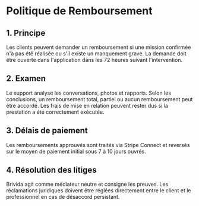 # Politique de Remboursement

## 1. Principe
Les clients peuvent demander un remboursement si une mission confirmée n'a pas été réalisée ou s'il existe un manquement grave. La demande doit être ouverte dans l'application dans les 72 heures suivant l'intervention.

## 2. Examen
Le support analyse les conversations, photos et rapports. Selon les conclusions, un remboursement total, partiel ou aucun remboursement peut être accordé. Les frais de mise en relation peuvent rester dus si la prestation a été correctement exécutée.

## 3. Délais de paiement
Les remboursements approuvés sont traités via Stripe Connect et reversés sur le moyen de paiement initial sous 7 à 10 jours ouvrés.

## 4. Résolution des litiges
Brivida agit comme médiateur neutre et consigne les preuves. Les réclamations juridiques doivent être réglées directement entre le client et le professionnel en cas de désaccord persistant.
